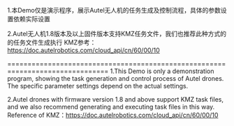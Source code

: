 1.本Demo仅是演示程序，展示Autel无人机的任务生成及控制流程，具体的参数设置依赖实际设置

2.Autel无人机1.8版本及以上固件版本支持KMZ任务文件，我们也推荐此种方式的的任务文件生成执行
 KMZ参考：https://doc.autelrobotics.com/cloud_api/cn/60/00/10

===============================================================================
1.This Demo is only a demonstration program, showing the task generation and control 
process of Autel drones. The specific parameter settings depend on the actual settings.

2.Autel drones with firmware version 1.8 and above support KMZ task files, and we also 
recommend generating and executing task files in this way.
Reference of KMZ：https://doc.autelrobotics.com/cloud_api/cn/60/00/10
